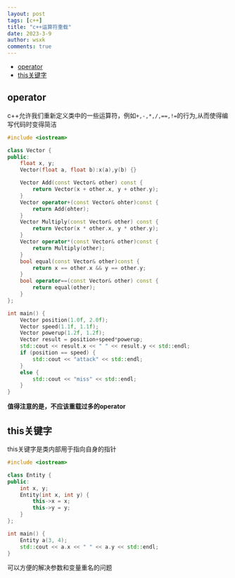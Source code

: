 ```yaml
---
layout: post
tags: [c++]
title: "c++运算符重载"
date: 2023-3-9
author: wsxk
comments: true
---
```



- [operator](#operator)
- [this关键字](#this关键字)


## operator<br>
c++允许我们重新定义类中的一些运算符，例如`+,-,*,/,==,!=`的行为,从而使得编写代码时变得简洁<br>
```c++
#include <iostream>

class Vector {
public:
	float x, y;
	Vector(float a, float b):x(a),y(b) {}

	Vector Add(const Vector& other) const {
		return Vector(x + other.x, y + other.y);
	}
	Vector operator+(const Vector& ohter)const {
		return Add(ohter);
	}
	Vector Multiply(const Vector& other) const {
		return Vector(x * other.x, y * other.y);
	}
	Vector operator*(const Vector& other)const {
		return Multiply(other);
	}
	bool equal(const Vector& other)const {
		return x == other.x && y == other.y;
	}
	bool operator==(const Vector& other) const {
		return equal(other);
	}
};

int main() {
	Vector position(1.0f, 2.0f);
	Vector speed(1.1f, 1.1f);
	Vector powerup(1.2f, 1.2f);
	Vector result = position+speed*powerup;
	std::cout << result.x << " " << result.y << std::endl;
	if (position == speed) {
		std::cout << "attack" << std::endl;
	}
	else {
		std::cout << "miss" << std::endl;
	}
}
```
**值得注意的是，不应该重载过多的operator**<br>


## this关键字<br>
this关键字是类内部用于指向自身的指针<br>
```c++
#include <iostream>

class Entity {
public:
	int x, y;
	Entity(int x, int y) {
		this->x = x;
		this->y = y;
	}
};

int main() {
	Entity a(3, 4);
	std::cout << a.x << " " << a.y << std::endl;
}
```
可以方便的解决参数和变量重名的问题<br>